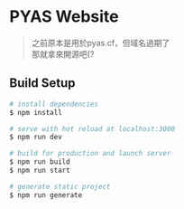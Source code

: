 # PYAS Website

> 之前原本是用於pyas.cf，但域名過期了  
> 那就拿來開源吧(?

## Build Setup

```bash
# install dependencies
$ npm install

# serve with hot reload at localhost:3000
$ npm run dev

# build for production and launch server
$ npm run build
$ npm run start

# generate static project
$ npm run generate
```
